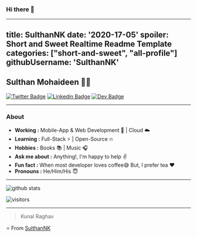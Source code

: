 ### Hi there 👋

<!--
**Abhisekpndy17/abhisekpndy17** is a ✨ _special_ ✨ repository because its `README.md` (this file) appears on your GitHub profile.

Here are some ideas to get you started:

- 🔭 I’m currently working on ...
- 🌱 I’m currently learning ...
- 👯 I’m looking to collaborate on ...
- 🤔 I’m looking for help with ...
- 💬 Ask me about ...
- 📫 How to reach me: ...
- 😄 Pronouns: ...
- ⚡ Fun fact: ...
-->
---
title: SulthanNK 
date: '2020-17-05'
spoiler: Short and Sweet Realtime Readme Template
categories: ["short-and-sweet", "all-profile"]
githubUsername: 'SulthanNK'
---

## Sulthan Mohaideen 👨‍💻
[![Twitter Badge](https://img.shields.io/badge/-SulthanNK-1ca0f1?style=flat-square&logo=twitter&logoColor=white&link=https://twitter.com/SulthanNK)](https://twitter.com/SulthanNK) 
[![Linkedin Badge](https://img.shields.io/badge/-Sulthan_Mohaideen-blue?style=flat-square&logo=Linkedin&logoColor=white&link=https://www.linkedin.com/in/sulthannk/)](https://www.linkedin.com/in/sulthannk/) 
[![Dev Badge](https://img.shields.io/badge/-SulthanNK-black?style=flat-square&logo=dev.to&logoColor=white&link=https://dev.to/sulthannk)](https://dev.to/sulthannk) 

---------------------------------------------------------------------------------------------------------------------------------------------------------------------------------
### About
-  **Working :** Mobile-App & Web Development :iphone: | Cloud :cloud: 
-  **Learning :** Full-Stack :zap: | Open-Source :fire:	
-  **Hobbies :** Books :books: | Music :headphones:
-  **Ask me about :** Anything!, I'm happy to help :v:
-  **Fun fact :** When most developer loves coffee:sweat_smile: But, I prefer tea :heart: 
-  **Pronouns :** He/Him/His :innocent:

---------------------------------------------------------------------------------------------------------------------------------------------------------------------------------

![github stats](https://github-readme-stats.vercel.app/api?username=SulthanNK&show_icons=true)

![visitors](https://visitor-badge.glitch.me/badge?page_id=SulthanNK.SulthanNK) 

---------------------------------------------------------------------------------------------------------------------------------------------------------------------------------
> Kunal Raghav

⭐️ From [SulthanNK](http://www.github.com/SulthanNK)
